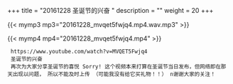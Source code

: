 +++
title = "20161228  圣诞节的兴奋 "
description = ""
weight = 20
+++

{{< mymp3 mp3="20161228_mvqet5fwjq4.mp4.wav.mp3" >}}

{{< mymp4 mp4="20161228_mvqet5fwjq4.mp4" >}}

     https://www.youtube.com/watch?v=MVQET5Fwjq4 
     圣诞节的兴奋 
     再次为大家分享圣诞节的喜悦 Sorry! 这个视频本来打算在圣诞节当日发布，但网络即在那天出现以问题， 所以不能及时上传 （可能我没有给它买礼物！！） n谢谢大家的关注！ 
